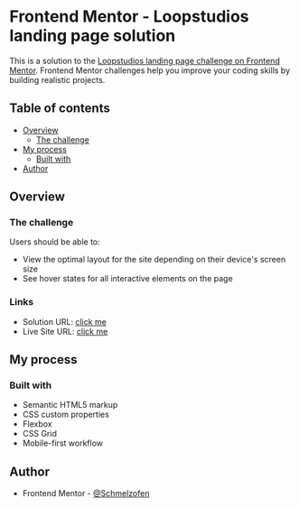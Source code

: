 # Frontend Mentor - Loopstudios landing page solution

This is a solution to the [Loopstudios landing page challenge on Frontend Mentor](https://www.frontendmentor.io/challenges/loopstudios-landing-page-N88J5Onjw). Frontend Mentor challenges help you improve your coding skills by building realistic projects. 

## Table of contents

- [Overview](#overview)
  - [The challenge](#the-challenge)
- [My process](#my-process)
  - [Built with](#built-with)
- [Author](#author)

## Overview

### The challenge

Users should be able to:

- View the optimal layout for the site depending on their device's screen size
- See hover states for all interactive elements on the page


### Links

- Solution URL: [click me](https://github.com/Schmelzofen/loopstudios_landingpage.git)
- Live Site URL: [click me](https://schmelzofen.github.io/loopstudios_landingpage/)

## My process

### Built with

- Semantic HTML5 markup
- CSS custom properties
- Flexbox
- CSS Grid
- Mobile-first workflow


## Author

- Frontend Mentor - [@Schmelzofen](https://www.frontendmentor.io/profile/Schmelzofen)
